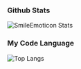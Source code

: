 ### Github Stats
![SmileEmoticon Stats](https://github-readme-stats.vercel.app/api?username=SmileEmoticon&count_private=true&show_icons=true&theme=radical)

### My Code Language
![Top Langs](https://github-readme-stats.vercel.app/api/top-langs/?username=SmileEmoticon&show_icons=true&theme=radical)
